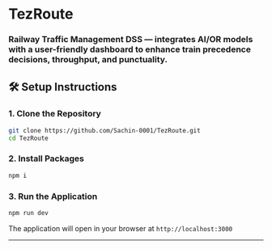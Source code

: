 # TezRoute

### Railway Traffic Management DSS — integrates AI/OR models with a user-friendly dashboard to enhance train precedence decisions, throughput, and punctuality.

## 🛠️ Setup Instructions

### 1. **Clone the Repository**
```bash
git clone https://github.com/Sachin-0001/TezRoute.git
cd TezRoute
```
### 2. **Install Packages**
```bash
npm i
```
### 3. **Run the Application**
```bash
npm run dev
```

The application will open in your browser at `http://localhost:3000`

---